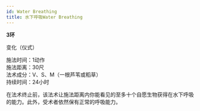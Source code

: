 ```yaml
---
id: Water Breathing
title: 水下呼吸Water Breathing
---
```


**3环**

变化（仪式）

施法时间：1动作  
施法距离：30尺  
法术成分：V、S、M（一根芦苇或稻草）  
持续时间：24小时  


在法术终止前，该法术让施法距离内你能看见的至多十个自愿生物获得在水下呼吸的能力。此外，受术者依然保有正常的呼吸能力。
